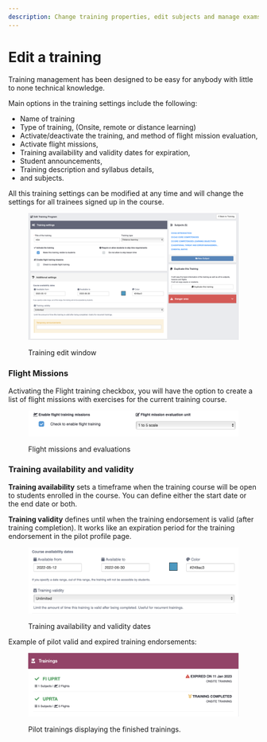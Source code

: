 ```yaml
---
description: Change training properties, edit subjects and manage exams
---
```


# Edit a training

Training management has been designed to be easy for anybody with little to none technical knowledge.

Main options in the training settings include the following:

* Name of training
* Type of training, (Onsite, remote or distance learning)
* Activate/deactivate the training, and method of flight mission evaluation,
* Activate flight missions,&#x20;
* Training availability and validity dates for expiration,
* Student announcements,
* Training description and syllabus details,
* and subjects.

All this training settings can be modified at any time and will change the settings for all trainees signed up in the course.



<figure><img src="../.gitbook/assets/Screenshot 2023-04-20 at 12.46.27.png" alt=""><figcaption><p>Training edit window</p></figcaption></figure>

### Flight Missions

Activating the Flight training checkbox, you will have the option to create a list of flight missions with exercises for the current training course.

<figure><img src="../.gitbook/assets/Screenshot 2023-04-20 at 12.53.35.png" alt=""><figcaption><p>Flight missions and evaluations</p></figcaption></figure>



### Training availability and validity

**Training availability** sets a timeframe when the training course will be open to students enrolled in the course. You can define either the start date or the end date or both.

**Training validity** defines until when the training endorsement is valid (after training completion). It works like an expiration period for the training endorsement in the pilot profile page.

<figure><img src="../.gitbook/assets/Screenshot 2023-04-20 at 12.54.17.png" alt=""><figcaption><p>Training  availability and validity dates</p></figcaption></figure>

Example of pilot valid and expired training endorsements:

<figure><img src="../.gitbook/assets/Screenshot 2023-04-20 at 12.43.36.png" alt=""><figcaption><p>Pilot trainings displaying the finished trainings.</p></figcaption></figure>
